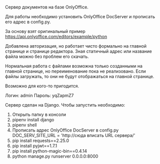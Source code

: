 
Сервер документов на базе OnlyOffice.

Для работы необходимо установить OnlyOffice DocServer и прописать его адрес в config.py.

За основу взят оригинальный пример https://api.onlyoffice.com/editors/example/python 

Добавлена авторизация, но работает чисто формально на главной странице и странице редактора.
Зная статичный адрес или название файла можно без проблем его скачать.

Нормальная работа с файлами возможна только созданными на главной странице, но переименование пока не реализовано. 
Если файлы загружать, то они не будут отображаться на главной странице.

Возможно для кого-то пригодится. 

Логин: admin 
Пароль: yqZapmZ7

Сервер сделан на Django. 
Чтобы запустить необходимо:
1. Открыть папку в консоли 
2. pipenv install django 
3. pipenv shell
4. Прописать адрес OnlyOffice DocServer в config.py DOC_SERV_SITE_URL = 'http://сюда вписать URL сервера/'
5. pip install requests==2.25.0
6. pip install pyjwt==1.7.1
7. pip install python-magic-bin==0.4.14
8. python manage.py runserver 0.0.0.0:8000